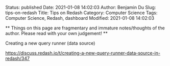 Status: published
Date: 2021-01-08 14:02:03
Author: Benjamin Du
Slug: tips-on-redash
Title: Tips on Redash
Category: Computer Science
Tags: Computer Science, Redash, dashboard
Modified: 2021-01-08 14:02:03

**
Things on this page are fragmentary and immature notes/thoughts of the author.
Please read with your own judgement!
**


Creating a new query runner (data source)

https://discuss.redash.io/t/creating-a-new-query-runner-data-source-in-redash/347